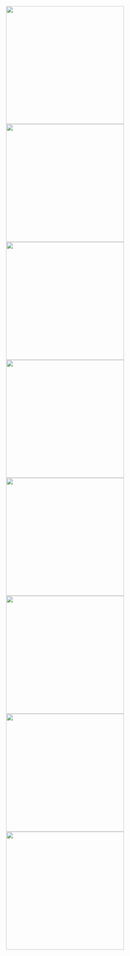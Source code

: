  <img src = "https://github.com/user-attachments/assets/e2f1d84c-ce34-440b-8b42-9a736f70bfb4"  width = "320" />
 <img src = "https://github.com/user-attachments/assets/94ccf8ca-bf88-4ca1-99fa-4ace0c63549b"  width = "320" />
 <img src = "https://github.com/user-attachments/assets/db6da0aa-3aa3-4095-95ce-344284e50d85"  width = "320" />
 <img src = "https://github.com/user-attachments/assets/4d8fcb26-bc68-484c-8846-70deabb57b04"  width = "320" />
 <img src = "https://github.com/user-attachments/assets/d6fd8f82-3712-47c5-b91c-246558424575"  width = "320" />
 <img src = "https://github.com/user-attachments/assets/e9988323-8be4-43ef-bd08-8b8598e579f8"  width = "320" />
 <img src = "https://github.com/user-attachments/assets/42d72f64-80f6-4446-8cec-6d05f831c1cd"  width = "320" />
 <img src = "https://github.com/user-attachments/assets/c07b31ea-565e-4250-b097-ebe7032f2034"  width = "320" />
